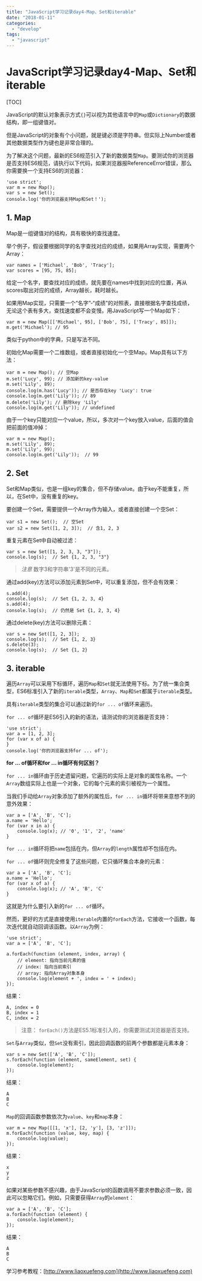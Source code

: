 ```yaml
---
title: "JavaScript学习记录day4-Map、Set和iterable"
date: "2018-01-11"
categories: 
  - "develop"
tags: 
  - "javascript"
---
```


# JavaScript学习记录day4-Map、Set和iterable

\[TOC\]

JavaScript的默认对象表示方式`{}`可以视为其他语言中的`Map`或`Dictionary`的数据结构，即一组键值对。

但是JavaScript的对象有个小问题，就是键必须是字符串。但实际上Number或者其他数据类型作为键也是非常合理的。

为了解决这个问题，最新的ES6规范引入了新的数据类型`Map`。要测试你的浏览器是否支持ES6规范，请执行以下代码，如果浏览器报ReferenceError错误，那么你需要换一个支持ES6的浏览器：

```
'use strict';
var m = new Map();
var s = new Set();
console.log('你的浏览器支持Map和Set！');
```

## 1\. Map

Map是一组键值对的结构，具有极快的查找速度。

举个例子，假设要根据同学的名字查找对应的成绩，如果用Array实现，需要两个Array：

```
var names = ['Michael', 'Bob', 'Tracy'];
var scores = [95, 75, 85];
```

给定一个名字，要查找对应的成绩，就先要在names中找到对应的位置，再从scores取出对应的成绩，Array越长，耗时越长。

如果用Map实现，只需要一个“名字”-“成绩”的对照表，直接根据名字查找成绩，无论这个表有多大，查找速度都不会变慢。用JavaScript写一个Map如下：

```
var m = new Map([['Michael', 95], ['Bob', 75], ['Tracy', 85]]);
m.get('Michael'); // 95
```

类似于python中的字典，只是写法不同。

初始化Map需要一个二维数组，或者直接初始化一个空Map。Map具有以下方法：

```
var m = new Map(); // 空Map
m.set('Lucy', 99); // 添加新的key-value
m.set('Lily', 89);
console.log(m.has('Lucy')); // 是否存在key 'Lucy': true
console.log(m.get('Lily')); // 89
m.delete('Lily'); // 删除key 'Lily'
console.log(m.get('Lily')); // undefined
```

由于一个key只能对应一个value，所以，多次对一个key放入value，后面的值会把前面的值冲掉：

```
var m = new Map();
m.set('Lily', 89);
m.set('Lily', 99);
console.log(m.get('Lily'));  // 99
```

## 2\. Set

Set和Map类似，也是一组key的集合，但不存储value。由于key不能重复，所以，在Set中，没有重复的key。

要创建一个Set，需要提供一个Array作为输入，或者直接创建一个空Set：

```
var s1 = new Set();  // 空Set
var s2 = new Set([1, 2, 3]);  // 含1, 2, 3
```

重复元素在Set中自动被过滤：

```
var s = new Set([1, 2, 3, 3, "3"]);
console.log(s);  // Set {1, 2, 3, "3"} 
```

> _注意_ 数字3和字符串'3'是不同的元素。

通过add(key)方法可以添加元素到Set中，可以重复添加，但不会有效果：

```
s.add(4);
console.log(s);  // Set {1, 2, 3, 4}
s.add(4);
console.log(s);  // 仍然是 Set {1, 2, 3, 4}
```

通过delete(key)方法可以删除元素：

```
var s = new Set([1, 2, 3]);
console.log(s);  // Set {1, 2, 3}
s.delete(3);
console.log(s);  // Set {1, 2}
```

## 3\. iterable

遍历`Array`可以采用下标循环，遍历`Map`和`Set`就无法使用下标。为了统一集合类型，ES6标准引入了新的`iterable`类型，`Array`、`Map`和`Set`都属于`iterable`类型。

具有`iterable`类型的集合可以通过新的`for ... of`循环来遍历。

`for ... of`循环是ES6引入的新的语法，请测试你的浏览器是否支持：

```
'use strict';
var a = [1, 2, 3];
for (var x of a) {
}
console.log('你的浏览器支持for ... of');
```

**for ... of循环和for ... in循环有何区别？**

`for ... in`循环由于历史遗留问题，它遍历的实际上是对象的属性名称。一个`Array`数组实际上也是一个对象，它的每个元素的索引被视为一个属性。

当我们手动给`Array`对象添加了额外的属性后，`for ... in`循环将带来意想不到的意外效果：

```
var a = ['A', 'B', 'C'];
a.name = 'Hello';
for (var x in a) {
    console.log(x); // '0', '1', '2', 'name'
}
```

`for ... in`循环将把`name`包括在内，但`Array`的`length`属性却不包括在内。

`for ... of`循环则完全修复了这些问题，它只循环集合本身的元素：

```
var a = ['A', 'B', 'C'];
a.name = 'Hello';
for (var x of a) {
    console.log(x); // 'A', 'B', 'C'
}
```

这就是为什么要引入新的`for ... of`循环。

然而，更好的方式是直接使用`iterable`内置的`forEach`方法，它接收一个函数，每次迭代就自动回调该函数。以`Array`为例：

```
'use strict';
var a = ['A', 'B', 'C'];

a.forEach(function (element, index, array) {
    // element: 指向当前元素的值
    // index: 指向当前索引
    // array: 指向Array对象本身
    console.log(element + ', index = ' + index);
});
```

结果：

```
A, index = 0
B, index = 1
C, index = 2
```

> 注意： `forEach()`方法是ES5.1标准引入的，你需要测试浏览器是否支持。

`Set`与`Array`类似，但`Set`没有索引，因此回调函数的前两个参数都是元素本身：

```
var s = new Set(['A', 'B', 'C']);
s.forEach(function (element, sameElement, set) {
    console.log(element);
});
```

结果：

```
A
B
C
```

`Map`的回调函数参数依次为`value`、`key`和`map`本身：

```
var m = new Map([[1, 'x'], [2, 'y'], [3, 'z']]);
m.forEach(function (value, key, map) {
    console.log(value);
});
```

结果：

```
x
y
z
```

如果对某些参数不感兴趣，由于JavaScript的函数调用不要求参数必须一致，因此可以忽略它们。例如，只需要获得`Array`的`element`：

```
var a = ['A', 'B', 'C'];
a.forEach(function (element) {
    console.log(element);
});
```

结果：

```
A
B
C
```

学习参考教程：[http://www.liaoxuefeng.com](http://www.liaoxuefeng.com)
